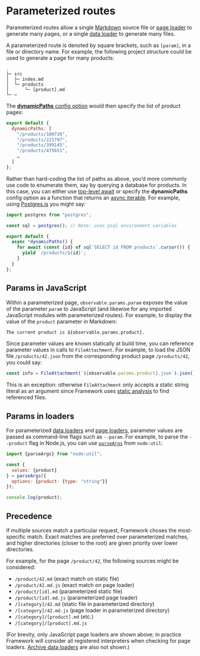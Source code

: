 # Parameterized routes <a href="https://github.com/observablehq/framework/pull/1523" class="observablehq-version-badge" data-version="prerelease" title="Added in #1523"></a>

Parameterized routes allow a single [Markdown](./markdown) source file or [page loader](./page-loaders) to generate many pages, or a single [data loader](./data-loaders) to generate many files.

A parameterized route is denoted by square brackets, such as `[param]`, in a file or directory name. For example, the following project structure could be used to generate a page for many products:

```
.
├─ src
│  ├─ index.md
│  └─ products
│      └─ [product].md
└─ ⋯
```

The [**dynamicPaths** config option](./config#dynamicPaths) would then specify the list of product pages:

```js run=false
export default {
  dynamicPaths: [
    "/products/100736",
    "/products/221797",
    "/products/399145",
    "/products/475651",
    …
  ]
};
```

Rather than hard-coding the list of paths as above, you’d more commonly use code to enumerate them, say by querying a database for products. In this case, you can either use [top-level await](https://v8.dev/features/top-level-await) or specify the **dynamicPaths** config option as a function that returns an [async iterable](https://developer.mozilla.org/en-US/docs/Web/JavaScript/Reference/Iteration_protocols#the_async_iterator_and_async_iterable_protocols). For example, using [Postgres.js](https://github.com/porsager/postgres/blob/master/README.md#usage) you might say:

```js run=false
import postgres from "postgres";

const sql = postgres(); // Note: uses psql environment variables

export default {
  async *dynamicPaths() {
    for await (const {id} of sql`SELECT id FROM products`.cursor()) {
      yield `/products/${id}`;
    }
  }
};
```

## Params in JavaScript

Within a parameterized page, <code>observable.params.<i>param</i></code> exposes the value of the parameter <code><i>param</i></code> to JavaScript (and likewise for any imported JavaScript modules with parameterized routes). For example, to display the value of the `product` parameter in Markdown:

```md run=false
The current product is ${observable.params.product}.
```

Since parameter values are known statically at build time, you can reference parameter values in calls to `FileAttachment`. For example, to load the JSON file `/products/42.json` from the corresponding product page `/products/42`, you could say:

```js run=false
const info = FileAttachment(`${observable.params.product}.json`).json();
```

This is an exception: otherwise `FileAttachment` only accepts a static string literal as an argument since Framework uses [static analysis](./files#static-analysis) to find referenced files.

## Params in loaders

For parameterized [data loaders](./data-loaders) and [page loaders](./page-loaders), parameter values are passed as command-line flags such as `--param`. For example, to parse the `--product` flag in Node.js, you can use [`parseArgs`](https://nodejs.org/api/util.html#utilparseargsconfig) from `node:util`:

```js run=false
import {parseArgs} from "node:util";

const {
  values: {product}
} = parseArgs({
  options: {product: {type: "string"}}
});

console.log(product);
```

## Precedence

If multiple sources match a particular request, Framework choses the most-specific match. Exact matches are preferred over parameterized matches, and higher directories (closer to the root) are given priority over lower directories.

For example, for the page `/product/42`, the following sources might be considered:

* `/product/42.md` (exact match on static file)
* `/product/42.md.js` (exact match on page loader)
* `/product/[id].md` (parameterized static file)
* `/product/[id].md.js` (parameterized page loader)
* `/[category]/42.md` (static file in parameterized directory)
* `/[category]/42.md.js` (page loader in parameterized directory)
* `/[category]/[product].md` (etc.)
* `/[category]/[product].md.js`

(For brevity, only JavaScript page loaders are shown above; in practice Framework will consider all registered interpreters when checking for page loaders. [Archive data loaders](./data-loaders#archives) are also not shown.)

